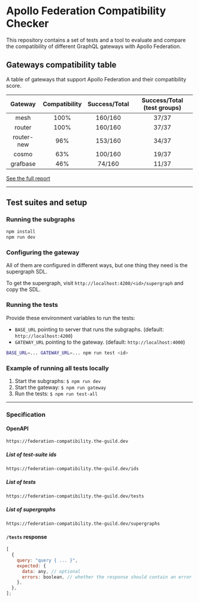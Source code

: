 # Apollo Federation Compatibility Checker

This repository contains a set of tests and a tool to evaluate and compare the compatibility of different GraphQL gateways with Apollo Federation.

## Gateways compatibility table

A table of gateways that support Apollo Federation and their compatibility score.

<!-- gateways:start -->

|  Gateway   | Compatibility | Success/Total | Success/Total (test groups) |
| :--------: | :-----------: | :-----------: | :-------------------------: |
|    mesh    |     100%      |    160/160    |            37/37            |
|   router   |     100%      |    160/160    |            37/37            |
| router-new |      96%      |    153/160    |            34/37            |
|   cosmo    |      63%      |    100/160    |            19/37            |
|  grafbase  |      46%      |    74/160     |            11/37            |

<!-- gateways:end -->

[See the full report](./gateways/summary.md)

---

## Test suites and setup

### Running the subgraphs

```bash
npm install
npm run dev
```

### Configuring the gateway

All of them are configured in different ways, but one thing they need is the supergraph SDL.

To get the supergraph, visit `http://localhost:4200/<id>/supergraph` and copy the SDL.

### Running the tests

Provide these environment variables to run the tests:

- `BASE_URL` pointing to server that runs the subgraphs. (default: `http://localhost:4200`)
- `GATEWAY_URL` pointing to the gateway. (default: `http://localhost:4000`)

```bash
BASE_URL=... GATEWAY_URL=... npm run test <id>
```

### Example of running all tests locally

1. Start the subgraphs: `$ npm run dev`
2. Start the gateway: `$ npm run gateway`
3. Run the tests: `$ npm run test-all`

---

### Specification

#### OpenAPI

```
https://federation-compatibility.the-guild.dev
```

##### List of test-suite ids

```
https://federation-compatibility.the-guild.dev/ids
```

##### List of tests

```
https://federation-compatibility.the-guild.dev/tests
```

##### List of supergraphs

```
https://federation-compatibility.the-guild.dev/supergraphs
```

#### `/tests` response

```js
[
  {
    query: "query { ... }",
    expected: {
      data: any, // optional
      errors: boolean, // whether the response should contain an error (default: false, optional)
    },
  },
];
```
